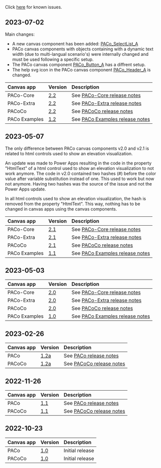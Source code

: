 Click [here](https://github.com/formsandflows/PACo/blob/main/Releases/Known%20issues.md) for known issues.

## 2023-07-02

Main changes:
* A new canvas component has been added: [PACo_SelectList_A](./../Components/Extra/PACo_SelectList_A.md)
* PACo canvas components with objects containing with a dynamic text width (due to multi-langual scenario's) were internally changed and must be used following a specific setup.
* The PACo canvas component [PACo_Button_A](./../Components/Extra/PACo_Button_A.md) has a diffrent setup.
* The help svg icon in the PACo canvas component [PACo_Header_A](./../Components/Core/PACo_Header_A.md) is changed.

| Canvas app | Version | Description |
| :--- | :--- | :--- |
| PACo-Core | [2.2](https://github.com/formsandflows/PACo/raw/main/Releases/PACo-Core%20v2_2.zip) | See [PACo-Core release notes](https://github.com/formsandflows/PACo/blob/main/Releases/PACo-Core_Release%20notes_v2.2.md) |
| PACo-Extra | [2.2](https://github.com/formsandflows/PACo/raw/main/Releases/PACo-Extra%20v2_2.zip) | See [PACo-Extra release notes](https://github.com/formsandflows/PACo/blob/main/Releases/PACo-Extra_Release%20notes_v2.2.md) |
| PACoCo | [2.2](https://github.com/formsandflows/PACo/raw/main/Releases/PACoCo%20v2_2.zip) | See [PACoCo release notes](https://github.com/formsandflows/PACo/blob/main/Releases/PACoCo_Release%20notes_v2.2.md) |
| PACo Examples | [1.2](https://github.com/formsandflows/PACo/raw/main/Releases/PACo%20Examples%20v1_2.zip) | See [PACo Examples release notes](https://github.com/formsandflows/PACo/blob/main/Releases/PACo%20Examples_Release%20notes_v1.2.md) |

## 2023-05-07

The only difference between PACo canvas components v2.0 and v2.1 is related to html controls used to show an elevation visualization.

An update was made to Power Apps resulting in the code in the property "HtmlText" of a html control used to show an elevation visualization to not work anymore. The code in v2.0 contained two hashes (#) before the color value after variable substitution instead of one. This used to work but now not anymore. Having two hashes was the source of the issue and not the Power Apps update.

In all html controls used to show an elevation visualization, the hash is removed from the property "HtmlText". This way, nothing has to be changed in canvas apps using the canvas components.

| Canvas app | Version | Description |
| :--- | :--- | :--- |
| PACo-Core | [2.1](https://github.com/formsandflows/PACo/raw/main/Releases/Archive/PACo-Core%20v2_1.zip) | See [PACo-Core release notes](https://github.com/formsandflows/PACo/blob/main/Releases/Archive/PACo-Core_Release%20notes_v2.0.md) |
| PACo-Extra | [2.1](https://github.com/formsandflows/PACo/raw/main/Releases/Archive/PACo-Extra%20v2_1.zip) | See [PACo-Extra release notes](https://github.com/formsandflows/PACo/blob/main/Releases/Archive/PACo-Extra_Release%20notes_v2.0.md) |
| PACoCo | [2.1](https://github.com/formsandflows/PACo/raw/main/Releases/Archive/PACoCo%20v2_1.zip) | See [PACoCo release notes](https://github.com/formsandflows/PACo/blob/main/Releases/Archive/PACoCo_Release%20notes_v2.0.md) |
| PACo Examples | [1.1](https://github.com/formsandflows/PACo/raw/main/Releases/Archive/PACo%20Examples%20v1_1.zip) | See [PACo Examples release notes](https://github.com/formsandflows/PACo/blob/main/Releases/Archive/PACo%20Examples_Release%20notes_v1.0.md) |

## 2023-05-03

| Canvas app | Version | Description |
| :--- | :--- | :--- |
| PACo-Core | [2.0](https://github.com/formsandflows/PACo/raw/main/Releases/Archive/PACo-Core%20v2_0.zip) | See [PACo-Core release notes](https://github.com/formsandflows/PACo/blob/main/Releases/Archive/PACo-Core_Release%20notes_v2.0.md) |
| PACo-Extra | [2.0](https://github.com/formsandflows/PACo/raw/main/Releases/Archive/PACo-Extra%20v2_0.zip) | See [PACo-Extra release notes](https://github.com/formsandflows/PACo/blob/main/Releases/Archive/PACo-Extra_Release%20notes_v2.0.md) |
| PACoCo | [2.0](https://github.com/formsandflows/PACo/raw/main/Releases/Archive/PACoCo%20v2_0.zip) | See [PACoCo release notes](https://github.com/formsandflows/PACo/blob/main/Releases/Archive/PACoCo_Release%20notes_v2.0.md) |
| PACo Examples | [1.0](https://github.com/formsandflows/PACo/raw/main/Releases/Archive/PACo%20Examples%20v1_0.zip) | See [PACo Examples release notes](https://github.com/formsandflows/PACo/blob/main/Releases/Archive/PACo%20Examples_Release%20notes_v1.0.md) |

## 2023-02-26

| Canvas app | Version | Description |
| :--- | :--- | :--- |
| PACo | [1.2a](https://github.com/formsandflows/PACo/raw/main/Releases/Archive/PACo%20v1_2a.zip) | See [PACo release notes](https://github.com/formsandflows/PACo/blob/main/Releases/Archive/PACo_Release%20notes_v1.2a.md) |
| PACoCo | [1.2a](https://github.com/formsandflows/PACo/raw/main/Releases/Archive/PACoCo%20v1_2a.zip) | See [PACoCo release notes](https://github.com/formsandflows/PACo/blob/main/Releases/Archive/PACoCo_Release%20notes_v1.2a.md) |


## 2022-11-26

| Canvas app | Version | Description |
| :--- | :--- | :--- |
| PACo | [1.1](https://github.com/formsandflows/PACo/raw/main/Releases/Archive/PACo%20v1_1.zip) | See [PACo release notes](https://github.com/formsandflows/PACo/blob/main/Releases/Archive/PACo_Release%20notes_v1.1.md) |
| PACoCo | [1.1](https://github.com/formsandflows/PACo/raw/main/Releases/Archive/PACoCo%20v1_1.zip) | See [PACoCo release notes](https://github.com/formsandflows/PACo/blob/main/Releases/Archive/PACoCo_Release%20notes_v1.1.md) |

## 2022-10-23

| Canvas app | Version | Description |
| :--- | :--- | :--- |
| PACo | [1.0](https://github.com/formsandflows/PACo/raw/main/Releases/Archive/PACo%20v1_0.zip) | Initial release |
| PACoCo | [1.0](https://github.com/formsandflows/PACo/raw/main/Releases/Archive/PACoCo%20v1_0.zip) | Initial release |
